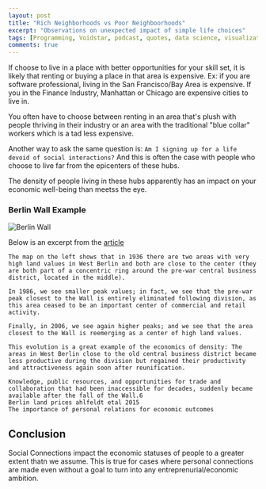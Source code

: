 ```yaml
---
layout: post
title: "Rich Neighborhoods vs Poor Neighboorhoods"
excerpt: "Observations on unexpected impact of simple life choices"
tags: [Programming, Voidstar, podcast, quotes, data science, visualization]
comments: true
---
```

If choose to live in a place with better opportunities for your skill set, it is
likely that renting or buying a place in that area is expensive. Ex: if you are
software professional, living in the San Francisco/Bay Area is expensive. If you
in the Finance Industry, Manhattan or Chicago are expensive cities to live in.

You often have to choose between renting in an area that's plush with people
thriving in their industry or an area with the traditional "blue collar"
workers which is a tad less expensive.

Another way to ask the same question is:
``Am I signing up for a life devoid of social interactions?``
And this is often the case with people who choose to live far from the
epicenters of these hubs.

The density of people living in these hubs apparently has an impact on your
economic well-being than meetss the eye.

### Berlin Wall Example
![Berlin Wall](https://ourworldindata.org/uploads/2019/11/berlin-land-prices-Ahlfeldt-etal-2015.png)


Below is an excerpt from the [article](https://ourworldindata.org/personal-relations-econ-outcomes)
```
The map on the left shows that in 1936 there are two areas with very high land values in West Berlin and both are close to the center (they are both part of a concentric ring around the pre-war central business district, located in the middle).

In 1986, we see smaller peak values; in fact, we see that the pre-war peak closest to the Wall is entirely eliminated following division, as this area ceased to be an important center of commercial and retail activity. 

Finally, in 2006, we see again higher peaks; and we see that the area closest to the Wall is reemerging as a center of high land values. 

This evolution is a great example of the economics of density: The areas in West Berlin close to the old central business district became less productive during the division but regained their productivity and attractiveness again soon after reunification. 

Knowledge, public resources, and opportunities for trade and collaboration that had been inaccessible for decades, suddenly became available after the fall of the Wall.6
Berlin land prices ahlfeldt etal 2015
The importance of personal relations for economic outcomes

```

## Conclusion
Social Connections impact the economic statuses of people to a greater extent
thatn we assume. This is true for cases where personal connections are made even
without a goal to turn into any entreprenurial/economic ambition.
